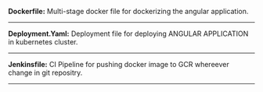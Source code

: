 
**Dockerfile:** Multi-stage docker file for dockerizing the angular application.

----------------------------------------------------------------------------------------------

**Deployment.Yaml:** Deployment file for deploying ANGULAR APPLICATION in kubernetes cluster. 

----------------------------------------------------------------------------------------------

**Jenkinsfile:** CI Pipeline for pushing docker image to GCR whereever change in git repositry.

------------------------------------------------------------------------------------------------- 
